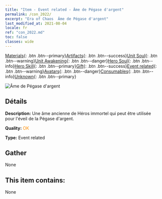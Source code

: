 ```yaml
---
title: "Item - Event related - Âme de Pégase d'argent"
permalink: /con_2022/
excerpt: "Era of Chaos  Âme de Pégase d'argent"
last_modified_at: 2021-08-04
locale: fr
ref: "con_2022.md"
toc: false
classes: wide
---
```

 [Materials](/ItemsFR/){: .btn .btn--primary}[Artifacts](/ItemsFR/Artifacts/){: .btn .btn--success}[Unit Soul](/ItemsFR/UnitSoul/){: .btn .btn--warning}[Unit Awakening](/ItemsFR/UnitAwakening/){: .btn .btn--danger}[Hero Soul](/ItemsFR/HeroSoul/){: .btn .btn--info}[Hero Skill](/ItemsFR/HeroSkill/){: .btn .btn--primary}[Gift](/ItemsFR/Gift/){: .btn .btn--success}[Event related](/ItemsFR/Events/){: .btn .btn--warning}[Avatars](/ItemsFR/Avatars/){: .btn .btn--danger}[Consumables](/ItemsFR/Consumables/){: .btn .btn--info}[Unknown](/ItemsFR/Unknown/){: .btn .btn--primary}

 ![Âme de Pégase d'argent](/images/t/juexing_204.png)

## Détails
 **Description:** Une âme ancienne de Héros immortel qui peut être utilisée pour l'éveil de la Pégase d'argent.

 **Quality:** <span style="color: #FF8C00">OK</span>

 **Type:** Event related

## Gather

  None

## This item contains:

  None

